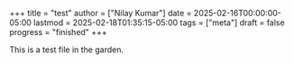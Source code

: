 +++
title = "test"
author = ["Nilay Kumar"]
date = 2025-02-16T00:00:00-05:00
lastmod = 2025-02-18T01:35:15-05:00
tags = ["meta"]
draft = false
progress = "finished"
+++

This is a test file in the garden.
